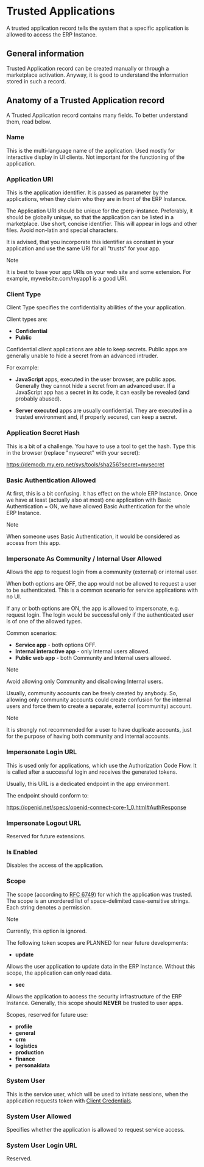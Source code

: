 # Trusted Applications

A trusted application record tells the system that a specific application is allowed to access the ERP Instance.

## General information

Trusted Application record can be created manually or through a marketplace activation.
Anyway, it is good to understand the information stored in such a record.

## Anatomy of a Trusted Application record

A Trusted Application record contains many fields.
To better understand them, read below.

### Name

This is the multi-language name of the application.
Used mostly for interactive display in UI clients.
Not important for the functioning of the application.

### Application URI

This is the application identifier.
It is passed as parameter by the applications, when they claim who they are in front of the ERP Instance.

The Application URI should be unique for the @erp-instance.
Preferably, it should be globally unique, so that the application can be listed in a marketplace.
Use short, concise identifier.
This will appear in logs and other files.
Avoid non-latin and special characters.

It is advised, that you incorporate this identifier as constant in your application and use the same URI for all "trusts" for your app.

> [!note]
> It is best to base your app URIs on your web site and some extension.
> For example, mywebsite.com/myapp1 is a good URI.

### Client Type

Client Type specifies the confidentiality abilities of the your application.

Client types are:

- **Confidential**
- **Public**

Confidential client applications are able to keep secrets. Public apps are generally unable to hide a secret from an advanced intruder.

For example:

- **JavaScript** apps, executed in the user browser, are public apps.
Generally they cannot hide a secret from an advanced user.
If a JavaScript app has a secret in its code, it can easily be revealed (and probably abused).

- **Server executed** apps are usually confidential.
They are executed in a trusted environment and, if properly secured, can keep a secret.

### Application Secret Hash

This is a bit of a challenge.
You have to use a tool to get the hash.
Type this in the browser (replace "mysecret" with your secret):

<https://demodb.my.erp.net/sys/tools/sha256?secret=mysecret>

### Basic Authentication Allowed

At first, this is a bit confusing.
It has effect on the whole ERP Instance.
Once we have at least (actually also at most) one application with Basic Authentication = ON, we have allowed Basic Authentication for the whole ERP Instance.

> [!note]
>When someone uses Basic Authentication, it would be considered as access from this app.

### Impersonate As Community / Internal User Allowed

Allows the app to request login from a community (external) or internal user.

When both options are OFF, the app would not be allowed to request a user to be authenticated.
This is a common scenario for service applications with no UI.

If any or both options are ON, the app is allowed to impersonate, e.g. request login.
The login would be successful only if the authenticated user is of one of the allowed types.

Common scenarios:

- **Service app** - both options OFF.
- **Internal interactive app** - only Internal users allowed.
- **Public web app** - both Community and Internal users allowed.

> [!note]
> Avoid allowing only Community and disallowing Internal users.

Usually, community accounts can be freely created by anybody.
So, allowing only community accounts could create confusion for the internal users and force them to create a separate, external (community) account.

> [!note]
> It is strongly not recommended for a user to have duplicate accounts, just for the purpose of having both community and internal accounts.

### Impersonate Login URL

This is used only for applications, which use the Authorization Code Flow.
It is called after a successful login and receives the generated tokens.

Usually, this URL is a dedicated endpoint in the app environment.

The endpoint should conform to:

<https://openid.net/specs/openid-connect-core-1_0.html#AuthResponse>

### Impersonate Logout URL

Reserved for future extensions.

### Is Enabled

Disables the access of the application.

### Scope

The scope (according to [RFC 6749](https://tools.ietf.org/html/rfc6749#section-3.3)) for which the application was trusted.
The scope is an unordered list of space-delimited case-sensitive strings.
Each string denotes a permission.

> [!note]
> Currently, this option is ignored.

The following token scopes are PLANNED for near future developments:

- **update**

Allows the user application to update data in the ERP Instance.
Without this scope, the application can only read data.

- **sec**

Allows the application to access the security infrastructure of the ERP Instance.
Generally, this scope should **NEVER** be trusted to user apps.

Scopes, reserved for future use:

- **profile**
- **general**
- **crm**
- **logistics**
- **production**
- **finance**
- **personaldata**

### System User

This is the service user, which will be used to initiate sessions, when the application requests token with [Client Credentials](authorization-flows.md#Client-Credentials).

### System User Allowed

Specifies whether the application is allowed to request service access.

### System User Login URL

Reserved.
